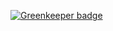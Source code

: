 
[![Greenkeeper badge](https://badges.greenkeeper.io/ironhack/iron.js.svg)](https://greenkeeper.io/)
